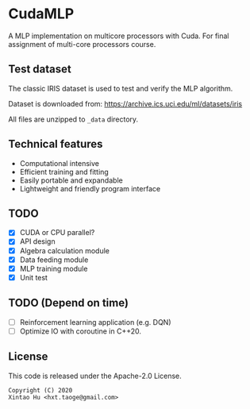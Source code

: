 # CudaMLP
A MLP implementation on multicore processors with Cuda. For final assignment of multi-core processors course.

## Test dataset

The classic IRIS dataset is used to test and verify the MLP algorithm.

Dataset is downloaded from: https://archive.ics.uci.edu/ml/datasets/iris

All files are unzipped to `_data` directory.

## Technical features

- Computational intensive
- Efficient training and fitting
- Easily portable and expandable
- Lightweight and friendly program interface

## TODO

- [x] CUDA or CPU parallel?
- [x] API design
- [x] Algebra calculation module
- [x] Data feeding module
- [x] MLP training module
- [x] Unit test

## TODO (Depend on time)
- [ ] Reinforcement learning application (e.g. DQN)
- [ ] Optimize IO with coroutine in C++20.

## License
This code is released under the Apache-2.0 License.
```text
Copyright (C) 2020
Xintao Hu <hxt.taoge@gmail.com>
```
